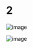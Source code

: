 # 2

![image](https://github.com/LeeMinGyu23/2/assets/117800561/9b0cc708-5ae9-48b1-9e7d-645efa77d164)

![image](https://github.com/LeeMinGyu23/2/assets/117800561/5342de9b-45ab-4948-863f-459a4ddadff9)
